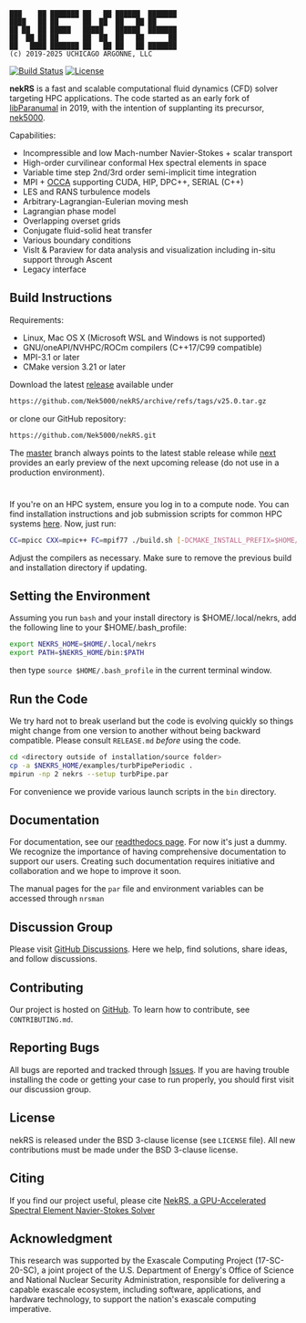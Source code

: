 ```
███    ██ ███████ ██   ██ ██████  ███████
████   ██ ██      ██  ██  ██   ██ ██     
██ ██  ██ █████   █████   ██████  ███████
██  ██ ██ ██      ██  ██  ██   ██      ██
██   ████ ███████ ██   ██ ██   ██ ███████ 
(c) 2019-2025 UCHICAGO ARGONNE, LLC
```

[![Build Status](https://travis-ci.com/Nek5000/nekRS.svg?branch=master)](https://travis-ci.com/Nek5000/nekRS)
[![License](https://img.shields.io/badge/License-BSD%203--Clause-orange.svg)](https://opensource.org/licenses/BSD-3-Clause)

**nekRS** is a fast and scalable computational fluid dynamics (CFD) solver targeting HPC applications. The code started as an early fork of [libParanumal](https://github.com/paranumal/libparanumal) in 2019, with the intention of supplanting its precursor, [nek5000](https://github.com/Nek5000/Nek5000).

Capabilities:

* Incompressible and low Mach-number Navier-Stokes + scalar transport 
* High-order curvilinear conformal Hex spectral elements in space 
* Variable time step 2nd/3rd order semi-implicit time integration
* MPI + [OCCA](https://github.com/libocca/occa) supporting CUDA, HIP, DPC++, SERIAL (C++)
* LES and RANS turbulence models
* Arbitrary-Lagrangian-Eulerian moving mesh
* Lagrangian phase model
* Overlapping overset grids
* Conjugate fluid-solid heat transfer
* Various boundary conditions
* VisIt & Paraview for data analysis and visualization including in-situ support through Ascent
* Legacy interface

## Build Instructions

Requirements:
* Linux, Mac OS X (Microsoft WSL and Windows is not supported) 
* GNU/oneAPI/NVHPC/ROCm compilers (C++17/C99 compatible)
* MPI-3.1 or later
* CMake version 3.21 or later 

Download the latest [release](https://github.com/Nek5000/nekRS/releases) available under

```sh
https://github.com/Nek5000/nekRS/archive/refs/tags/v25.0.tar.gz 
```

or clone our GitHub repository:

```sh
https://github.com/Nek5000/nekRS.git
```
The [master](https://github.com/Nek5000/nekRS) branch always points to the latest stable release while [next](https://github.com/Nek5000/nekRS/tree/next) 
provides an early preview of the next upcoming release (do not use in a production environment).

#
If you're on an HPC system, ensure you log in to a compute node. You can find installation instructions and job submission scripts for common HPC systems [here](https://github.com/Nek5000/nekRS_HPCsupport).
Now, just run:

```sh
CC=mpicc CXX=mpic++ FC=mpif77 ./build.sh [-DCMAKE_INSTALL_PREFIX=$HOME/.local/nekrs] [<options>]
```
Adjust the compilers as necessary. Make sure to remove the previous build and installation directory if updating.

## Setting the Environment

Assuming you run `bash` and your install directory is $HOME/.local/nekrs, 
add the following line to your $HOME/.bash_profile:

```sh
export NEKRS_HOME=$HOME/.local/nekrs
export PATH=$NEKRS_HOME/bin:$PATH
```
then type `source $HOME/.bash_profile` in the current terminal window. 

## Run the Code

We try hard not to break userland but the code is evolving quickly so things might change from one version to another without being backward compatible. Please consult `RELEASE.md` *before* using the code.  

```sh
cd <directory outside of installation/source folder>
cp -a $NEKRS_HOME/examples/turbPipePeriodic .
mpirun -np 2 nekrs --setup turbPipe.par
```
For convenience we provide various launch scripts in the `bin` directory.

## Documentation 
For documentation, see our [readthedocs page](https://nekrs.readthedocs.io/en/latest/). For now it's just a dummy. We recognize the importance of having comprehensive documentation to support our users. Creating such documentation requires initiative and collaboration and we hope to improve it soon. 

The manual pages for the `par` file and environment variables can be accessed through `nrsman`

## Discussion Group
Please visit [GitHub Discussions](https://github.com/Nek5000/nekRS/discussions). Here we help, find solutions, share ideas, and follow discussions.

## Contributing
Our project is hosted on [GitHub](https://github.com/Nek5000/nekRS). To learn how to contribute, see `CONTRIBUTING.md`.

## Reporting Bugs
All bugs are reported and tracked through [Issues](https://github.com/Nek5000/nekRS/issues). If you are having trouble installing the code or getting your case to run properly, you should first visit our discussion group.

## License
nekRS is released under the BSD 3-clause license (see `LICENSE` file). 
All new contributions must be made under the BSD 3-clause license.

## Citing
If you find our project useful, please cite [NekRS, a GPU-Accelerated Spectral Element Navier-Stokes Solver](https://www.sciencedirect.com/science/article/abs/pii/S0167819122000710) 

## Acknowledgment
This research was supported by the Exascale Computing Project (17-SC-20-SC), 
a joint project of the U.S. Department of Energy's Office of Science and National Nuclear Security 
Administration, responsible for delivering a capable exascale ecosystem, including software, 
applications, and hardware technology, to support the nation's exascale computing imperative.
